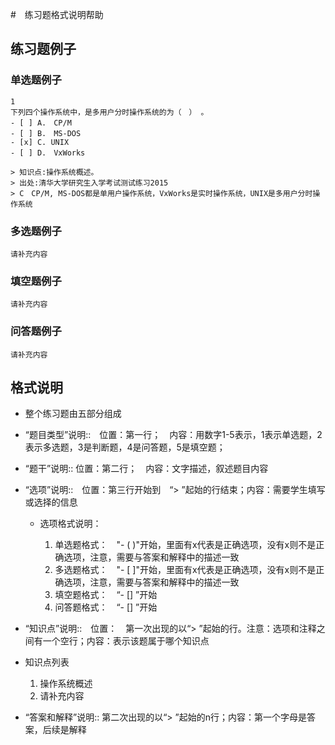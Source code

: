 #　练习题格式说明帮助
## 练习题例子
### 单选题例子
```
1
下列四个操作系统中，是多用户分时操作系统的为（　） 。
- [ ] A.　CP/M 
- [ ] B.　MS-DOS 
- [x] C. UNIX 
- [ ] D.　VxWorks

> 知识点:操作系统概述。
> 出处:清华大学研究生入学考试测试练习2015
> C　CP/M, MS-DOS都是单用户操作系统，VxWorks是实时操作系统，UNIX是多用户分时操作系统
```
### 多选题例子
```
请补充内容
```
### 填空题例子
```
请补充内容
```
### 问答题例子
```
请补充内容
```

## 格式说明
 - 整个练习题由五部分组成
  - “题目类型”说明::　位置：第一行；　内容：用数字1-5表示，1表示单选题，2表示多选题，3是判断题，4是问答题，5是填空题；
  - “题干”说明:: 位置：第二行；　内容：文字描述，叙述题目内容
  - “选项”说明::　位置：第三行开始到　“> ”起始的行结束；内容：需要学生填写或选择的信息
     - 选项格式说明：

       1. 单选题格式：　"- ( )"开始，里面有x代表是正确选项，没有x则不是正确选项，注意，需要与答案和解释中的描述一致
       1. 多选题格式：　"- [ ]"开始，里面有x代表是正确选项，没有x则不是正确选项，注意，需要与答案和解释中的描述一致
       1. 填空题格式：　“- []  ”开始
       1. 问答题格式：　“- []  ”开始

   - “知识点”说明::　位置：　第一次出现的以“> ”起始的行。注意：选项和注释之间有一个空行；内容：表示该题属于哪个知识点
   - 知识点列表
 
     1. 操作系统概述
     1. 请补充内容
 
   - “答案和解释”说明:: 第二次出现的以“> ”起始的n行；内容：第一个字母是答案，后续是解释




